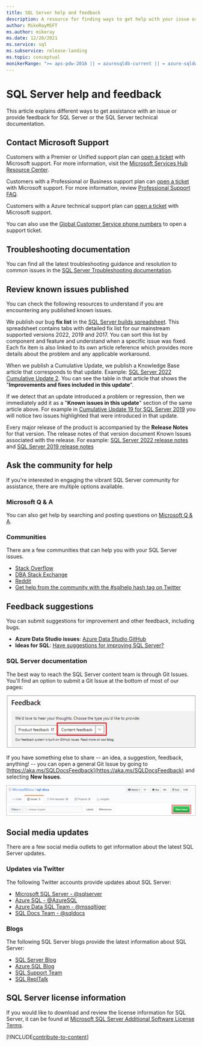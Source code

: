 ```yaml
---
title: SQL Server help and feedback
description: A resource for finding ways to get help with your issue or submit feedback for either the SQL Server product, or the SQL Server technical documentation.
author: MikeRayMSFT
ms.author: mikeray
ms.date: 12/20/2021
ms.service: sql
ms.subservice: release-landing
ms.topic: conceptual
monikerRange: ">= aps-pdw-2016 || = azuresqldb-current || = azure-sqldw-latest || >= sql-server-2016 || >= sql-server-linux-2017"
---
```


# SQL Server help and feedback

This article explains different ways to get assistance with an issue or provide feedback for SQL Server or the SQL Server technical documentation.

## Contact Microsoft Support

Customers with a Premier or Unified support plan can [open a ticket](https://serviceshub.microsoft.com/support/create) with Microsoft support. For more information, visit the [Microsoft Services Hub Resource Center](/services-hub/unified/). 

Customers with a Professional or Business support plan can [open a ticket](https://support.serviceshub.microsoft.com/supportforbusiness/create) with Microsoft support. For more information, review [Professional Support FAQ](/services-hub/sfbus/support-for-business/professional-support-faqs).

Customers with a Azure technical support plan can [open a ticket](/azure/azure-portal/supportability/how-to-create-azure-support-request) with Microsoft support. 

You can also use the [Global Customer Service phone numbers](https://support.microsoft.com/en-us/topic/global-customer-service-phone-numbers-c0389ade-5640-e588-8b0e-28de8afeb3f2) to open a support ticket.

## Troubleshooting documentation

You can find all the latest troubleshooting guidance and resolution to common issues in the [SQL Server Troubleshooting documentation](/troubleshoot/sql/).

## Review known issues published

You can check the following resources to understand if you are encountering any published known issues. 

We publish our bug **fix list** in the [SQL Server builds spreadsheet](https://aka.ms/sqlserverbuilds). This spreadsheet contains tabs with detailed fix list for our mainstream supported versions 2022, 2019 and 2017. You can sort this list by component and feature and understand when a specific issue was fixed. Each fix item is also linked to its own article reference which provides more details about the problem and any applicable workaround.

When we publish a Cumulative Update, we publish a Knowledge Base article that corresponds to that update. Example: [SQL Server 2022 Cumulative Update 2](/troubleshoot/sql/releases/sqlserver-2022/cumulativeupdate2). You can see the table in that article that shows the "**Improvements and fixes included in this update**".

If we detect that an update introduced a problem or regression, then we immediately add it as a "**Known issues in this update**" section of the same article above. For example in [Cumulative Update 19 for SQL Server 2019](https://support.microsoft.com/kb/5023049) you will notice two issues highlighted that were introduced in that update. 

Every major release of the product is accompanied by the **Release Notes** for that version. The release notes of that version document Known Issues associated with the release. 
For example: [SQL Server 2022 release notes](/sql/sql-server/sql-server-2022-release-notes) and [SQL Server 2019 release notes](/sql/sql-server/sql-server-2019-release-notes)

## Ask the community for help

If you're interested in engaging the vibrant SQL Server community for assistance, there are multiple options available.

### Microsoft Q & A

You can also get help by searching and posting questions on [Microsoft Q & A](/answers/products/sql-server).

### Communities

There are a few communities that can help you with your SQL Server issues. 

- [Stack Overflow](https://stackoverflow.com/questions/tagged/sql-server)
- [DBA Stack Exchange](https://dba.stackexchange.com/questions/tagged/sql-server)
- [Reddit](https://www.reddit.com/r/SQLServer/)
- [Get help from the community with the #sqlhelp hash tag on Twitter](https://twitter.com/hashtag/sqlhelp?src=hash) 
 
## Feedback suggestions

You can submit suggestions for improvement and other feedback, including bugs.

- **Azure Data Studio issues**: [Azure Data Studio GitHub](https://github.com/microsoft/azuredatastudio/issues)
- **Ideas for SQL**: [Have suggestions for improving SQL Server?](https://feedback.azure.com/forums/908035-sql-server)
###  SQL Server documentation

The best way to reach the SQL Server content team is through Git Issues. You'll find an option to submit a Git Issue at the bottom of most of our pages: 

![Git Issue content feedback](media/sql-server-get-help/git-issues.png)

If you have something else to share -- an idea, a suggestion, feedback, anything! -- you can open a general Git Issue by going to [https://aka.ms/SQLDocsFeedback](https://aka.ms/SQLDocsFeedback) and selecting **New Issues**. 

![New Git Issue](media/sql-server-get-help/new-git-issue.png)

## Social media updates

There are a few social media outlets to get information about the latest SQL Server updates. 

### Updates via Twitter

The following Twitter accounts provide updates about SQL Server:

- [Microsoft SQL Server - @sqlserver](https://twitter.com/sqlserver)
- [Azure SQL - @AzureSQL](https://twitter.com/azuresql)
- [Azure Data SQL Team - @mssqltiger](https://twitter.com/mssqltiger)
- [SQL Docs Team - @sqldocs](https://twitter.com/sqldocs)
 
### Blogs

The following SQL Server blogs provide the latest information about SQL Server: 

- [SQL Server Blog](https://cloudblogs.microsoft.com/sqlserver/)
- [Azure SQL Blog](https://techcommunity.microsoft.com/t5/azure-sql-blog/bg-p/AzureSQLBlog)
- [SQL Support Team](https://techcommunity.microsoft.com/t5/SQL-Server-Support/bg-p/SQLServerSupport/)
- [SQL ReplTalk](https://blogs.msdn.microsoft.com/repltalk/)

## SQL Server license information

If you would like to download and review the license information for SQL Server, it can be found at [Microsoft SQL Server Additional Software License Terms](https://www.microsoft.com/download/details.aspx?id=39299). 


[!INCLUDE[contribute-to-content](../includes/paragraph-content/contribute-to-content.md)]
